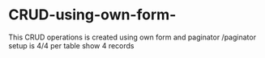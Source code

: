 # CRUD-using-own-form-
This CRUD operations is created using own form and paginator /paginator setup is 4/4 per table show 4 records
  
